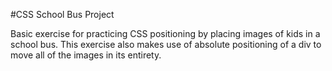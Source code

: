 #CSS School Bus Project

Basic exercise for practicing CSS positioning by placing images of kids in a school bus.  This exercise also makes use of absolute positioning of a div to move all of the images in its entirety. 
